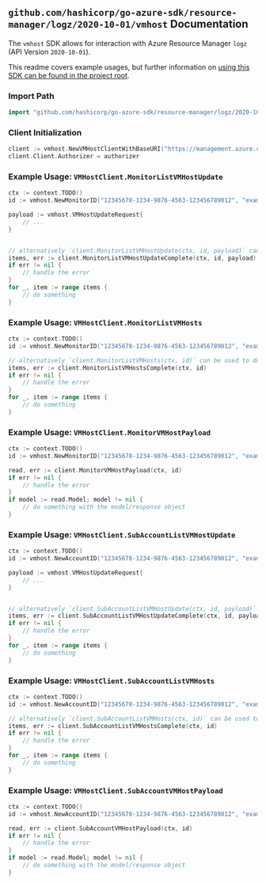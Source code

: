 
## `github.com/hashicorp/go-azure-sdk/resource-manager/logz/2020-10-01/vmhost` Documentation

The `vmhost` SDK allows for interaction with Azure Resource Manager `logz` (API Version `2020-10-01`).

This readme covers example usages, but further information on [using this SDK can be found in the project root](https://github.com/hashicorp/go-azure-sdk/tree/main/docs).

### Import Path

```go
import "github.com/hashicorp/go-azure-sdk/resource-manager/logz/2020-10-01/vmhost"
```


### Client Initialization

```go
client := vmhost.NewVMHostClientWithBaseURI("https://management.azure.com")
client.Client.Authorizer = authorizer
```


### Example Usage: `VMHostClient.MonitorListVMHostUpdate`

```go
ctx := context.TODO()
id := vmhost.NewMonitorID("12345678-1234-9876-4563-123456789012", "example-resource-group", "monitorName")

payload := vmhost.VMHostUpdateRequest{
	// ...
}


// alternatively `client.MonitorListVMHostUpdate(ctx, id, payload)` can be used to do batched pagination
items, err := client.MonitorListVMHostUpdateComplete(ctx, id, payload)
if err != nil {
	// handle the error
}
for _, item := range items {
	// do something
}
```


### Example Usage: `VMHostClient.MonitorListVMHosts`

```go
ctx := context.TODO()
id := vmhost.NewMonitorID("12345678-1234-9876-4563-123456789012", "example-resource-group", "monitorName")

// alternatively `client.MonitorListVMHosts(ctx, id)` can be used to do batched pagination
items, err := client.MonitorListVMHostsComplete(ctx, id)
if err != nil {
	// handle the error
}
for _, item := range items {
	// do something
}
```


### Example Usage: `VMHostClient.MonitorVMHostPayload`

```go
ctx := context.TODO()
id := vmhost.NewMonitorID("12345678-1234-9876-4563-123456789012", "example-resource-group", "monitorName")

read, err := client.MonitorVMHostPayload(ctx, id)
if err != nil {
	// handle the error
}
if model := read.Model; model != nil {
	// do something with the model/response object
}
```


### Example Usage: `VMHostClient.SubAccountListVMHostUpdate`

```go
ctx := context.TODO()
id := vmhost.NewAccountID("12345678-1234-9876-4563-123456789012", "example-resource-group", "monitorName", "accountName")

payload := vmhost.VMHostUpdateRequest{
	// ...
}


// alternatively `client.SubAccountListVMHostUpdate(ctx, id, payload)` can be used to do batched pagination
items, err := client.SubAccountListVMHostUpdateComplete(ctx, id, payload)
if err != nil {
	// handle the error
}
for _, item := range items {
	// do something
}
```


### Example Usage: `VMHostClient.SubAccountListVMHosts`

```go
ctx := context.TODO()
id := vmhost.NewAccountID("12345678-1234-9876-4563-123456789012", "example-resource-group", "monitorName", "accountName")

// alternatively `client.SubAccountListVMHosts(ctx, id)` can be used to do batched pagination
items, err := client.SubAccountListVMHostsComplete(ctx, id)
if err != nil {
	// handle the error
}
for _, item := range items {
	// do something
}
```


### Example Usage: `VMHostClient.SubAccountVMHostPayload`

```go
ctx := context.TODO()
id := vmhost.NewAccountID("12345678-1234-9876-4563-123456789012", "example-resource-group", "monitorName", "accountName")

read, err := client.SubAccountVMHostPayload(ctx, id)
if err != nil {
	// handle the error
}
if model := read.Model; model != nil {
	// do something with the model/response object
}
```
